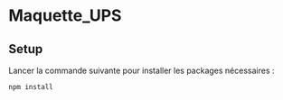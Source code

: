 # Maquette_UPS

## Setup

Lancer la commande suivante pour installer les packages nécessaires :

```
npm install
```
